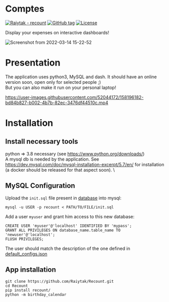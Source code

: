 # Comptes
[![Raiytak - recount](https://img.shields.io/static/v1?label=Raiytak&message=recount&color=blueviolet&logo=github)](https://github.com/Raiytak/Recount "Go to GitHub repo")
[![GitHub tag](https://img.shields.io/github/tag/Raiytak/recount?include_prereleases=&sort=semver&color=blue)](https://github.com/Raiytak/Recount/tree/v0.1)
[![License](https://img.shields.io/badge/License-MIT-brightgreen)](#license)

Display your expenses on interactive dashboards!

![Screenshot from 2022-03-14 15-22-52](https://user-images.githubusercontent.com/52044172/158192160-43978b88-1006-40e4-8e1f-f11e18360bf8.png) 


# Presentation
The application uses python3, MySQL and dash. It should have an online version soon, open only for selected people ;) \
But you can also make it run on your personal laptop!

https://user-images.githubusercontent.com/52044172/158196182-bd84b827-b002-4b7b-82ec-3476df44510c.mp4


# Installation

## Install necessary tools
python => 3.8 necessary (see https://www.python.org/downloads/) \
A mysql db is needed by the application. See https://dev.mysql.com/doc/mysql-installation-excerpt/5.7/en/ for installation (a docker should be released for that aspect soon). \

## MySQL Configuration
Upload the `init.sql` file present in [database](https://github.com/Raiytak/Recount/blob/master/database/init.sql) into mysql:
```
mysql -u USER -p recount < PATH/TO/FILE/init.sql
```
Add a user `myuser` and grant him access to this new database:
```
CREATE USER 'myuser'@'localhost' IDENTIFIED BY 'mypass';
GRANT ALL PRIVILEGES ON database_name.table_name TO 'newuser'@'localhost';
FLUSH PRIVILEGES;
```
The user should match the description of the one defined in [default_configs.json](https://github.com/Raiytak/Recount/blob/sanity-cleaning-core/recount/config/default_configs.json)


## App installation
```
git clone https://github.com/Raiytak/Recount.git
cd Recount
pip install recount/
python -m birthday_calendar
```



